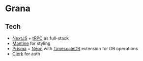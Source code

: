 # Grana

## Tech

- [NextJS](https://nextjs.org/) + [tRPC](https://trpc.io/) as full-stack
- [Mantine](https://mantine.dev/) for styling
- [Prisma](https://www.prisma.io/) + [Neon](https://neon.tech/) with [TimescaleDB](https://www.timescale.com/) extension for DB operations
- [Clerk](https://clerk.com/) for auth
